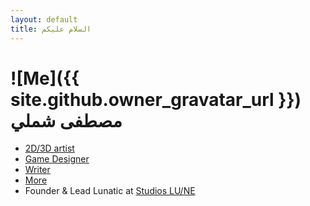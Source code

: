 ```yaml
---
layout: default
title: السلام عليكم
---
```

# ![Me]({{ site.github.owner_gravatar_url }}) مصطفى شملي

<section id="blurb" markdown="1">

* [2D/3D artist](/resume)
* [Game Designer](/resume#games)
* [Writer](/resume#writing)
* [More](/about)
* Founder & Lead Lunatic at [Studios LU/NE](https://studioslune.com)
